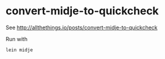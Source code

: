# convert-midje-to-quickcheck

See http://allthethings.io/posts/convert-midje-to-quickcheck

Run with

```
lein midje
```

